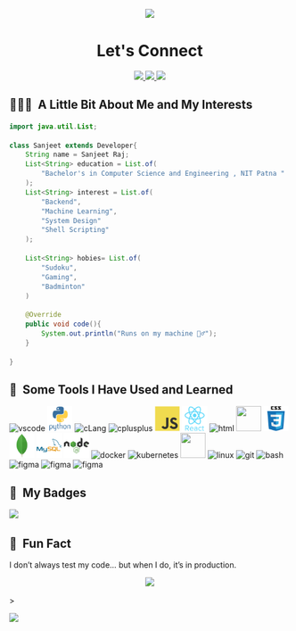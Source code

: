 <p align="center">
  <img src="https://capsule-render.vercel.app/api?text=Hey%20Everyone!😉&animation=fadeIn&type=venom&color=gradient&height=150"/>
</p>


<h1 align="center">Let's Connect</h1>

<p align="center">
<a href="https://github.com/Sanjeet4567">
  <img height="50" src="https://user-images.githubusercontent.com/46517096/166972883-f5f1d88c-0246-4374-88ac-ded0f2cf0699.png"/>
</a>
<a href="https://www.linkedin.com/in/Sanjeetraj40/">
  <img height="50" src="https://user-images.githubusercontent.com/46517096/166973395-19676cd8-f8ec-4abf-83ff-da8243505b82.png"/>
</a>
<a href="https://twitter.com/Sanjeet40">
  <img height="50" src="https://user-images.githubusercontent.com/46517096/166974271-91dfa250-d70b-4cb9-8707-f1bda1b708c3.png"/>
</a>
</p>

<h2> 👨🏻‍💻 &nbsp;A Little Bit About Me and My Interests</h2>


```java
import java.util.List;

class Sanjeet extends Developer{
    String name = Sanjeet Raj;
    List<String> education = List.of(
        "Bachelor's in Computer Science and Engineering , NIT Patna "
    );
    List<String> interest = List.of(
        "Backend",
        "Machine Learning",
        "System Design"
        "Shell Scripting"
    );

    List<String> hobies= List.of(
        "Sudoku",
        "Gaming",
        "Badminton"
    )

    @Override
    public void code(){
        System.out.println("Runs on my machine 🤷‍♂️"); 
    }

}
```

<h2> 🚀 &nbsp;Some Tools I Have Used and Learned</h2>
<p align="left">
<img src="https://cdn.jsdelivr.net/gh/devicons/devicon/icons/vscode/vscode-original.svg" alt="vscode" width="45" height="45"/>
<img src="https://raw.githubusercontent.com/devicons/devicon/master/icons/python/python-original-wordmark.svg" alt="python" width="45" height="45"/>
<img src="https://cdn.jsdelivr.net/gh/devicons/devicon/icons/c/c-original.svg" alt="cLang" width="45" height="45"/>
<img src="https://cdn.jsdelivr.net/gh/devicons/devicon/icons/cplusplus/cplusplus-original.svg" alt="cplusplus" width="45" height="45"/>
<img src="https://raw.githubusercontent.com/devicons/devicon/master/icons/javascript/javascript-original.svg" alt="javascript" width="45" height="45" />
<img src="https://raw.githubusercontent.com/devicons/devicon/master/icons/react/react-original-wordmark.svg" alt="react" width="45" height="45" />
<img src="https://cdn.jsdelivr.net/gh/devicons/devicon/icons/html5/html5-original.svg" alt="html" width="45" height="45"/>
<img src="https://cdn.jsdelivr.net/gh/devicons/devicon@latest/icons/bootstrap/bootstrap-original-wordmark.svg" width="45" height="45" />
<img src="https://raw.githubusercontent.com/devicons/devicon/master/icons/css3/css3-original-wordmark.svg" alt="css3" width="45" height="45" />
<img src="https://raw.githubusercontent.com/devicons/devicon/master/icons/mongodb/mongodb-original.svg" alt="mongodb" width="45" height="45" />
<img src="https://raw.githubusercontent.com/devicons/devicon/master/icons/mysql/mysql-original-wordmark.svg" alt="mysql" width="45" height="45" />
<img src="https://raw.githubusercontent.com/devicons/devicon/master/icons/nodejs/nodejs-original-wordmark.svg" alt="nodejs" width="45" height="45" />
<img src="https://cdn.jsdelivr.net/gh/devicons/devicon/icons/docker/docker-original.svg" alt="docker" width="45" height="45"/>
<img src="https://cdn.jsdelivr.net/gh/devicons/devicon/icons/kubernetes/kubernetes-plain.svg" alt="kubernetes" width="45" height="45"/>
<img src="https://cdn.jsdelivr.net/gh/devicons/devicon/icons/amazonwebservices/amazonwebservices-plain-wordmark.svg" width="45" height="45"/>
<img src="https://cdn.jsdelivr.net/gh/devicons/devicon/icons/linux/linux-original.svg" alt="linux" width="45" height="45"/>       
<img src="https://cdn.jsdelivr.net/gh/devicons/devicon/icons/git/git-original.svg" alt="git" width="45" height="45"/>
<img src="https://cdn.jsdelivr.net/gh/devicons/devicon/icons/bash/bash-original.svg" alt="bash" width="45" height="45"/>
<img src="https://cdn.jsdelivr.net/gh/devicons/devicon/icons/figma/figma-original.svg" alt="figma" width="45" height="45"/>
<img src="https://cdn.jsdelivr.net/gh/devicons/devicon/icons/spring/spring-original.svg" alt="figma" width="45" height="45"/>
<img src="https://cdn.jsdelivr.net/gh/devicons/devicon/icons/tomcat/tomcat-original.svg" alt="figma" width="45" height="45"/>
</p>

<h2> 🚀 &nbsp;My Badges</h2>
<p align="left">
<img src="https://holopin.me/sanjeet4567"/>
<p>

<h2> 🚀 &nbsp;Fun Fact</h2>
<p align="left">
I don’t always test my code… but when I do, it’s in production.
<p>

<p align="center">
<img src="https://media.giphy.com/media/v1.Y2lkPTc5MGI3NjExYWpmbDZ6anRtdjdnMWxxZzU0cWs2MG5qN2p6dHNobjB6azF3dTNqeiZlcD12MV9naWZzX3NlYXJjaCZjdD1n/7kn27lnYSAE9O/giphy.gif"  />
</p>
>
<p>
<img src="https://capsule-render.vercel.app/api?text=See%20You%20Again!🫡&animation=fadeIn&type=blur&color=gradient&height=300"/>
</p>
